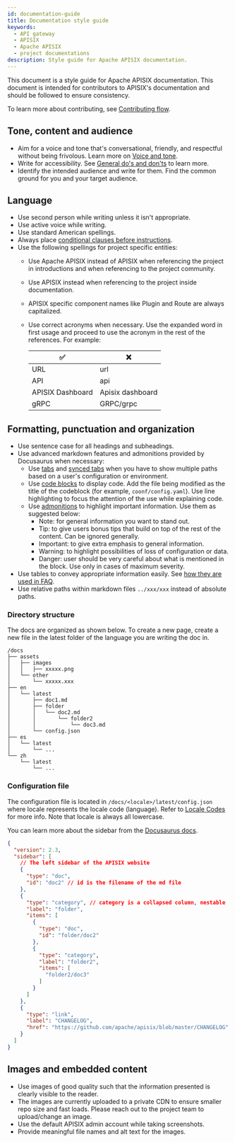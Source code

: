 ```yaml
---
id: documentation-guide
title: Documentation style guide
keywords:
  - API gateway
  - APISIX
  - Apache APISIX
  - project documentations
description: Style guide for Apache APISIX documentation.
---
```


This document is a style guide for Apache APISIX documentation. This document is intended for contributors to APISIX's documentation and should be followed to ensure consistency.

To learn more about contributing, see [Contributing flow](contributor-guide.md).

## Tone, content and audience

- Aim for a voice and tone that's conversational, friendly, and respectful without being frivolous. Learn more on [Voice and tone](https://developers.google.com/style/tone).
- Write for accessibility. See [General do's and don'ts](https://developers.google.com/style/accessibility#general-dos-and-donts) to learn more.
- Identify the intended audience and write for them. Find the common ground for you and your target audience.

## Language

- Use second person while writing unless it isn't appropriate.
- Use active voice while writing.
- Use standard American spellings.
- Always place [conditional clauses before instructions](https://developers.google.com/style/clause-order).
- Use the following spellings for project specific entities:
  - Use Apache APISIX instead of APISIX when referencing the project in introductions and when referencing to the project community.
  - Use APISIX instead when referencing to the project inside documentation.
  - APISIX specific component names like Plugin and Route are always capitalized.
  - Use correct acronyms when necessary. Use the expanded word in first usage and proceed to use the acronym in the rest of the references. For example:

    | ✅               | ❌               |
    | ---------------- | ---------------- |
    | URL              | url              |
    | API              | api              |
    | APISIX Dashboard | Apisix dashboard |
    | gRPC             | GRPC/grpc        |

## Formatting, punctuation and organization

- Use sentence case for all headings and subheadings.
- Use advanced markdown features and admonitions provided by Docusaurus when necessary:
  - Use [tabs](https://docusaurus.io/docs/next/markdown-features/tabs) and [synced tabs](https://docusaurus.io/docs/next/markdown-features/tabs#syncing-tab-choices) when you have to show multiple paths based on a user's configuration or environment.
  - Use [code blocks](https://docusaurus.io/docs/next/markdown-features/code-blocks) to display code. Add the file being modified as the title of the codeblock (for example, `coonf/config.yaml`). Use line highlighting to focus the attention of the use while explaining code.
  - Use [admonitions](https://docusaurus.io/docs/next/markdown-features/admonitions) to highlight important information. Use them as suggested below:
    - Note: for general information you want to stand out.
    - Tip: to give users bonus tips that build on top of the rest of the content. Can be ignored generally.
    - Important: to give extra emphasis to general information.
    - Warning: to highlight possibilities of loss of configuration or data.
    - Danger: user should be very careful about what is mentioned in the block. Use only in cases of maximum severity.
- Use tables to convey appropriate information easily. See [how they are used in FAQ](/docs/apisix/FAQ#what-is-the-difference-between-plugin-metadata-and-plugin-configs-in-apache-apisix).
- Use relative paths within markdown files `../xxx/xxx` instead of absolute paths.

### Directory structure

The docs are organized as shown below. To create a new page, create a new file in the latest folder of the language you are writing the doc in.

```text
/docs
├── assets
│   ├── images
│   │   ├── xxxxx.png
│   └── other
│       └── xxxxx.xxx
├── en
│   └── latest
│       ├── doc1.md
│       ├── folder
│       │   └── doc2.md
│       │       └── folder2
│       │           └── doc3.md
│       └── config.json
├── es
│   └── latest
│       └── ...
└── zh
    └── latest
        └── ...
```

### Configuration file

The configuration file is located in `/docs/<locale>/latest/config.json` where locale represents the locale code (language). Refer to [Locale Codes](https://www.science.co.il/language/Locale-codes.php) for more info. Note that locale is always all lowercase.

You can learn more about the sidebar from the [Docusaurus docs](https://v2.docusaurus.io/docs/next/sidebar).

```json
{
  "version": 2.3,
  "sidebar": [
    // The left sidebar of the APISIX website
    {
      "type": "doc",
      "id": "doc2" // id is the filename of the md file
    },
    {
      "type": "category", // category is a collapsed column, nestable
      "label": "folder",
      "items": [
        {
          "type": "doc",
          "id": "folder/doc2"
        },
        {
          "type": "category",
          "label": "folder2",
          "items": [
            "folder2/doc3"
          ]
        }
      ]
    },
    {
      "type": "link",
      "label": "CHANGELOG",
      "href": "https://github.com/apache/apisix/blob/master/CHANGELOG"
    }
  ]
}
```

## Images and embedded content

- Use images of good quality such that the information presented is clearly visible to the reader.
- The images are currently uploaded to a private CDN to ensure smaller repo size and fast loads. Please reach out to the project team to upload/change an image.
- Use the default APISIX admin account while taking screenshots.
- Provide meaningful file names and alt text for the images.
